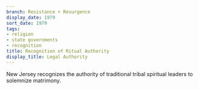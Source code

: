 ```yaml
---
branch: Resistance + Resurgence
display_date: 1979
sort_date: 1979
tags:
- religion
- state governments
- recognition
title: Recognition of Ritual Authority
display_title: Legal Authority
---
```

 
New Jersey recognizes the authority of traditional tribal spiritual leaders to solemnize matrimony.
